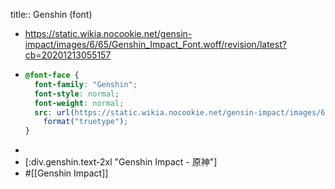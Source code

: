 title:: Genshin (font)

- https://static.wikia.nocookie.net/gensin-impact/images/6/65/Genshin_Impact_Font.woff/revision/latest?cb=20201213055157
- ```css
  @font-face {
    font-family: "Genshin";
    font-style: normal;
    font-weight: normal;
    src: url(https://static.wikia.nocookie.net/gensin-impact/images/6/65/Genshin_Impact_Font.woff)
      format("truetype");
  }
  ```
-
- [:div.genshin.text-2xl "Genshin Impact - 原神"]
- #[[Genshin Impact]]
